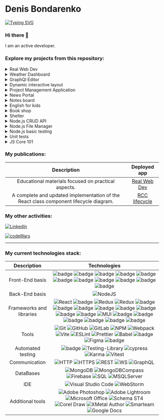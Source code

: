 <!--
**ExIxIxS/ExIxIxS** is a ✨ _special_ ✨ repository because its `README.md` (this file) appears on your GitHub profile.
-->
# Denis Bondarenko
[![Typing SVG](https://readme-typing-svg.demolab.com?font=Helvetica&size=28&pause=1000&color=000000&vCenter=true&width=450&height=40&lines=Front-End+developer;Full-Stack+developer;Technical+writer)](https://github.com/ExIxIxS)

### Hi there 👋
I am an active developer.

### Explore my projects from this repository:


<details><summary>Real Web Dev</summary>
  <br>

  | Description | Deployed app | Repository | Technologies stack |
  | :---: | :---: | :---: | :---: |
  | An educational full-stack application focused on Front-end development, with an emphasis on practical aspects. | [Real Web Dev](https://real-web-dev.vercel.app/) |  not public | Next.Js, Node.Js, React, TypeScript, Ramda, Date-fns, React-markdown, MongoDB, mongoose,   MongoDBCompass, framer-motion, REST API, HTML5, MUI, CSS-in-JS, Markdown, Obsidian, Jest, React testing library, RDW |
  
![image](https://github.com/user-attachments/assets/27dc1c53-2964-46d1-9992-9ece710c761b)


</details>

<details><summary>Weather Dashboard</summary>
  <br>

  | Description | Deployed app | Repository | Technologies stack |
  | :---: | :---: | :---: | :---: |
  | A fully responsive weather dashboard page that dynamically fetches and displays real-time weather data from the OpenWeatherMap API, including temperature, humidity, pressure, and wind speed, with an intuitive user interface and support for city-based searches. | [WDashboard](https://weather-dashboard-exixixs.vercel.app/) |  [WDashboard](https://github.com/ExIxIxS/weather_dashboard) | React, TypeScript, ChartJs,  MUI, CSS-in-JS, Vite, REST API, HTML5, Jest, React testing library, RDW |
  
![dashboard_design](https://github.com/user-attachments/assets/4dd2b4a6-4a93-487b-b5d3-456ed04011d1)


</details>

<details><summary>GraphQl Editor</summary>
  <br>

  | Description | Deployed app | Repository | Technologies stack |
  | :---: | :---: | :---: | :---: |
  | React application that is a playground/IDE for StarWars GraphQL API requests. The project was created in collaboration of a 3 developers team: [Demo Video](https://www.youtube.com/watch?v=DMVelvvaQA8) | [StarWars GraphQL](https://rsschool-graphiql.netlify.app) |  [StarWars GraphQL](https://github.com/ExIxIxS/react-graphql-editor) | React, TypeScript, Redux + Redux toolkit, Codemirror, Mui, Firebase, i18next, Sass, GraphQl, Vite, RDW |

![image](https://github.com/ExIxIxS/ExIxIxS/assets/106703414/989c3ef9-e30d-41b3-afe1-25f2d7b05b62)

</details>

<details><summary>Dynamic interactive layout</summary>
  <br>

  | Description | Deployed app | Repository | Technologies stack |
  | :---: | :---: | :---: | :---: |
  | React application that will recursively render any cross-elements interactive layout based on provided from a JSON-server definition that consists of known elements types | localhost deploy only because of JSON-server |  [React Dynamic Layout](https://github.com/ExIxIxS/react-dynamic-layout) | React, TypeScript, Redux + Redux Toolkit, JSON-server, HTML5, CSS3 |

![image](https://github.com/ExIxIxS/ExIxIxS/assets/106703414/263a6b50-260c-487e-b688-63cc591b5991)

</details>

<details><summary>Project Management Application</summary>
  <br>

  | Description | Deployed app | Repository | Technologies stack |
  | :---: | :---: | :---: | :---: |
  | Angular project management application with advanced localization, interface customization options and interactive features | temporarily not available | [PMA NG App](https://github.com/ExIxIxS/PMA_FrontEnd) | Angular, TypeScript, RxJS, Angular material, REST API, HTML5, SASS, Karma |

  ![Screenshot 2023-02-25 153838](https://user-images.githubusercontent.com/106703414/221362861-66f7d008-50da-4f6b-b709-7dfcfd91d93d.jpg)

</details>

<details><summary>News Portal</summary>
  <br>

  | Description | Deployed app | Repository | Technologies stack |
  | :---: | :---: | :---: | :---: |
  | TypeScript News API app with original style | localhost deploy only because of API key license | [News API](https://github.com/ExIxIxS/TS_News_API) | TypeScript, WebPack, HTML5, CSS |

  ![image](https://user-images.githubusercontent.com/106703414/200328484-abbcb005-d323-49e1-98b4-50dfa6f29aad.png)
</details>

<details><summary>Notes board</summary>
  <br>

  | Description | Deployed app | Repository | Technologies stack |
  | :---: | :---: | :---: | :---: |
  | VanillaJS app based on advanced class components approach | [Notes board](https://exixixs.github.io/notes_board/) |  [Notes board](https://github.com/ExIxIxS/notes_board) | JavaScript, HTML5, SASS, BEM, RDW |

  ![image](https://github.com/ExIxIxS/ExIxIxS/assets/106703414/c7c4ee76-d64c-4406-be78-6bfc7149fff5)

</details>

<details><summary>English for kids</summary>
  <br>

  | Description | Deployed app | Repository | Technologies stack |
  | :---: | :---: | :---: | :---: |
  | All-ages friendly VanillaJS application  with interactive learning modes and statistic |  [English for kids](https://exixixs.github.io/english_for_kids_app/) | [English for kids](https://github.com/ExIxIxS/english_for_kids) | JavaScript, WebPack, HTML5, CSS |

  ![Screenshot 2022-10-17 141612-02](https://user-images.githubusercontent.com/106703414/196179615-5544872f-47b5-4ab6-9533-5a604978bb8b.jpg)
  
</details>

<details><summary>Book shop</summary>
  <br>

  | Description | Deployed app | Repository | Technologies stack |
  | :---: | :---: | :---: | :---: |
  | Simple and elegant shop VanillaJS application |  [Book MooD](https://exixixs.github.io/book_shop/pages/main/) | [Book MooD](https://github.com/ExIxIxS/book_shop) | JavaScript, HTML5, CSS |

  ![Screenshot 2023-02-28 185403](https://user-images.githubusercontent.com/106703414/221940170-af8c1e14-37e5-45b9-9452-a992d0308c0a.jpg)

</details>

<details><summary>Shelter</summary>
  <br>

  | Description | Deployed app | Repository | Technologies stack |
  | :---: | :---: | :---: | :---: |
  | Cozy VanillaJS application with adaptive layot implemented in strict accordance with the designer's Figma layout  | [Shelter](https://exixixs.github.io/shelter/pages/main/) | [Shelter](https://github.com/ExIxIxS/shelter) | Figma, JavaScript, HTML5, CSS |

  ![Screenshot 2023-02-28 190742](https://user-images.githubusercontent.com/106703414/221941778-9ae91092-c4df-4aee-8451-2c8930a45d64.jpg)
</details>

<details><summary>Node.js CRUD API</summary>
  <br>

  | Description | Deployed app | Repository | Technologies stack |
  | :---: | :---: | :---: | :---: |
  | Node.js simple CRUD API application uses modern Node.js features | --- | [CRUD API](https://github.com/ExIxIxS/NodeJS-CRUD-API) | Node.js, REST API |

</details>

<details><summary>Node.js File Manager</summary>
  <br>

  | Description | Deployed app | Repository | Technologies stack |
  | :---: | :---: | :---: | :---: |
  | Node.js File Manager application with basic file operations and uses modern Node.js features | --- | [File Manager](https://github.com/ExIxIxS/nodejs_file_manager) | Node.js |

</details>

<details><summary>Node.js basic testing</summary>
  <br>

  | Description | Deployed app | Repository | Technologies stack |
  | :---: | :---: | :---: | :---: |
  | My own implementation different tests for provided ready-to-use Node.js modules | --- | [Basic testing](https://github.com/ExIxIxS/nodeJS-basic-testing) | Node.js, Jest |

</details>

<details><summary>Unit tests</summary>
  <br>

  | Description | Deployed app | Repository | Technologies stack |
  | :---: | :---: | :---: | :---: |
  | My custom implementation of the part of lodash library in TDD workflow with unit test coverage | --- | [Unit Tests](https://github.com/ExIxIxS/unit_tests/tree/TDD-workflow) | JavaScript, Jest, JSDoc |
</details>

<details><summary>JS Core 101</summary>
  <br>

  | Description | Deployed app | Repository | Technologies stack |
  | :---: | :---: | :---: | :---: |
  | Essential and powerful JS Core exercises with my own solutions | --- | [JS Core 101](https://github.com/ExIxIxS/core-js-101) | JavaScript |
</details>

### My publications:

  | Description | Deployed app |
  | :---: | :---: |
  | Educational materials focused on practical aspects. |  [Real Web Dev](https://real-web-dev.vercel.app/)  | 
  | A complete and updated implementation of the React class component lifecycle diagram. | [RCC lifecycle](https://exixixs.github.io/react_component_lifecycle/) |

### My other activities:
[![LinkedIn](https://img.shields.io/badge/LinkedIn-0077B5?style=for-the-badge&logo=linkedin&logoColor=white)](http://linkedin.com/in/denis-bondarenko-pl)

[![codeWars](https://www.codewars.com/users/ExIxIxS/badges/small?theme=light)](https://www.codewars.com/users/ExIxIxS)

__________________________________

### My current technologies stack:
  | Description | Technologies |
  | :---: | :---: |
  | Front-End basis | ![badge](https://img.shields.io/badge/JavaScript-323330?style=for-the-badge&logo=javascript&logoColor=F7DF1E) ![badge](https://img.shields.io/badge/TypeScript-007ACC?style=for-the-badge&logo=typescript&logoColor=white) ![badge](https://img.shields.io/badge/HTML5-E34F26?style=for-the-badge&logo=html5&logoColor=white) ![badge](https://img.shields.io/badge/CSS3-1572B6?style=for-the-badge&logo=css3&logoColor=white) ![badge](https://img.shields.io/badge/Sass-CC6699?style=for-the-badge&logo=sass&logoColor=white) ![badge](https://img.shields.io/badge/CSS_in_JS-CC6699?style=for-the-badge&logo=csswizardry&logoColor=white) ![badge](https://img.shields.io/badge/Styled_components-CC6699?style=for-the-badge&logo=styledcomponents&logoColor=white) ![badge](https://img.shields.io/badge/json-5E5C5C?style=for-the-badge&logo=json&logoColor=white) ![badge](https://img.shields.io/badge/bem-6DA55F?style=for-the-badge&logo=bem&logoColor=white) ![badge](https://img.shields.io/badge/rwd-6DA55F?style=for-the-badge&logo=rwd&logoColor=white) ![badge](https://img.shields.io/badge/markdown-5E5C5C?style=for-the-badge&logo=markdown&logoColor=white) |
  | Back-End basis | ![NodeJS](https://img.shields.io/badge/node.js-6DA55F?style=for-the-badge&logo=node.js&logoColor=white) |
  | Frameworks and libraries | ![React](https://img.shields.io/badge/react-%2320232a.svg?style=for-the-badge&logo=react&logoColor=%2361DAFB) ![badge](https://img.shields.io/badge/next.js-FFFFFF?style=for-the-badge&logo=nextdotjs&logoColor=black) ![Redux](https://img.shields.io/badge/redux-%23593d88.svg?style=for-the-badge&logo=redux&logoColor=white) ![Redux](https://img.shields.io/badge/redux_toolkit-%23593d88.svg?style=for-the-badge&logo=redux&logoColor=white) ![badge](https://img.shields.io/badge/i18next-FFFFFF?style=for-the-badge&logo=i18next&logoColor=26A69A) ![badge](https://img.shields.io/badge/react_hook_form-EC5990?style=for-the-badge&logo=reacthookform&logoColor=white) ![badge](https://img.shields.io/badge/yup-FFAE1A?style=for-the-badge&logo=yup&logoColor=white) ![badge](https://img.shields.io/badge/axios-5A29E4?style=for-the-badge&logo=axios&logoColor=white) ![badge](https://img.shields.io/badge/ag_grid-0072EF?style=for-the-badge&logo=agdotgrid&logoColor=white) ![badge](https://img.shields.io/badge/tanStack_query-FF4154?style=for-the-badge&logo=reactquery&logoColor=white) ![badge](https://img.shields.io/badge/ramda-C925D1?style=for-the-badge&logo=ramda&logoColor=white) ![badge](https://img.shields.io/badge/date_fns-770C56?style=for-the-badge&logo=datefns&logoColor=white) ![MUI](https://img.shields.io/badge/MUI-%230081CB.svg?style=for-the-badge&logo=mui&logoColor=white) ![badge](https://img.shields.io/badge/bootstrap-230081CB?style=for-the-badge&logo=bootstrap&logoColor=white) ![badge](https://img.shields.io/badge/framer_motion-0055FF?style=for-the-badge&logo=framer&logoColor=white) ![badge](https://img.shields.io/badge/gsap-88CE02?style=for-the-badge&logo=greensock&logoColor=white) ![badge](https://img.shields.io/badge/Angular-DD0031?style=for-the-badge&logo=angular&logoColor=white) ![badge](https://img.shields.io/badge/rxjs-%23B7178C.svg?style=for-the-badge&logo=reactivex&logoColor=white) ![badge](https://img.shields.io/badge/angular_material-%230081CB.svg?style=for-the-badge&logo=materialdesign&logoColor=white) |
  | Tools | ![Git](https://img.shields.io/badge/git-%23F05033.svg?style=for-the-badge&logo=git&logoColor=white) ![GitHub](https://img.shields.io/badge/github-%23121011.svg?style=for-the-badge&logo=github&logoColor=white) ![GitLab](https://img.shields.io/badge/gitlab-%23121011.svg?style=for-the-badge&logo=gitlab&logoColor=white) ![NPM](https://img.shields.io/badge/NPM-%23CB3837.svg?style=for-the-badge&logo=npm&logoColor=white) ![Webpack](https://img.shields.io/badge/webpack-%238DD6F9.svg?style=for-the-badge&logo=webpack&logoColor=black) ![Vite](https://img.shields.io/badge/vite-%23646CFF.svg?style=for-the-badge&logo=vite&logoColor=white) ![ESLint](https://img.shields.io/badge/ESLint-4B3263?style=for-the-badge&logo=eslint&logoColor=white) ![Prettier](https://img.shields.io/badge/Prettier-4B3263?style=for-the-badge&logo=prettier&logoColor=white) ![Babel](https://img.shields.io/badge/Babel-4B3263?style=for-the-badge&logo=babel&logoColor=white)  ![badge](https://img.shields.io/badge/Stylelint-CC6699?style=for-the-badge&logo=stylelint&logoColor=white) ![Figma](https://img.shields.io/badge/figma-%23F24E1E.svg?style=for-the-badge&logo=figma&logoColor=white) ![badge](https://img.shields.io/badge/chrome_devtools-4285F4?style=for-the-badge&logo=chromewebstore&logoColor=white) |
  | Automated  testing | ![badge](https://img.shields.io/badge/Jest-C21325?style=for-the-badge&logo=jest&logoColor=white) ![Testing-Library](https://img.shields.io/badge/Testing_Library-%23E33332?style=for-the-badge&logo=testing-library&logoColor=white) ![cypress](https://img.shields.io/badge/-cypress-%23E5E5E5?style=for-the-badge&logo=cypress&logoColor=058a5e) ![Karma](https://img.shields.io/badge/Karma-%23E33332?style=for-the-badge&logo=karma&logoColor=white) ![Vitest](https://img.shields.io/badge/Vitest-6E9F18?style=for-the-badge&logo=vitest&logoColor=white) |
  | Communication | ![HTTP](https://img.shields.io/badge/HTTP-1572B6?style=for-the-badge&logo=http&logoColor=white) ![HTTPS](https://img.shields.io/badge/HTTPS-1572B6?style=for-the-badge&logo=https&logoColor=white) ![REST](https://img.shields.io/badge/REST-1572B6?style=for-the-badge&logo=rest&logoColor=white) ![WS](https://img.shields.io/badge/Web_Socket-1572B6?style=for-the-badge&logo=web-socket&logoColor=white) ![GraphQL](https://img.shields.io/badge/-GraphQL-E10098?style=for-the-badge&logo=graphql&logoColor=white) |
  | DataBases | ![MongoDB](https://img.shields.io/badge/MongoDB-%234ea94b.svg?style=for-the-badge&logo=mongodb&logoColor=white) ![MongoDBCompass](https://img.shields.io/badge/MongoDB_Compass-%234ea94b.svg?style=for-the-badge&logo=mongodb&logoColor=white) ![Firebase](https://img.shields.io/badge/Firebase-DD2C00?style=for-the-badge&logo=Firebase&logoColor=white) ![SQL](https://img.shields.io/badge/SQL-4479A1?style=for-the-badge&logo=mysql&logoColor=white) ![MSQLServer](https://img.shields.io/badge/MSQLServer-4479A1?style=for-the-badge&logo=mysql&logoColor=white) |
  | IDE | ![Visual Studio Code](https://img.shields.io/badge/Visual%20Studio%20Code-0078d7.svg?style=for-the-badge&logo=visual-studio-code&logoColor=white) ![WebStorm](https://img.shields.io/badge/WebStorm-000000.svg?style=for-the-badge&logo=WebStorm&logoColor=white) |
  | Additional tools | ![Adobe Photoshop](https://img.shields.io/badge/adobe%20photoshop-%2331A8FF.svg?style=for-the-badge&logo=adobe%20photoshop&logoColor=white) ![Adobe Lightroom](https://img.shields.io/badge/Adobe%20Lightroom-31A8FF.svg?style=for-the-badge&logo=Adobe%20Lightroom&logoColor=white) ![Microsoft Office](https://img.shields.io/badge/Microsoft_Office-D83B01?style=for-the-badge&logo=microsoft-office&logoColor=white) ![Schema ST4](https://img.shields.io/badge/Schema_ST4-1572B6?style=for-the-badge&logo=Schema-ST4&logoColor=white) ![Corel Draw](https://img.shields.io/badge/corel_draw-000000?style=for-the-badge&logo=coreldraw&logoColor=white) ![XMetal Author](https://img.shields.io/badge/XMetal_Author-1572B6?style=for-the-badge&logo=XMetal-Author&logoColor=white) ![Smarteam](https://img.shields.io/badge/Smarteam-1572B6?style=for-the-badge&logo=Smarteam&logoColor=white) ![Google Docs](https://img.shields.io/badge/Google_Docs-4285F4?style=for-the-badge&logo=googledocs&logoColor=white)  |

